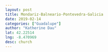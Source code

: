 ```yaml
---
layout: post
title: Mondariz-Balneario-Pontevedra-Galicia
date: 2019-02-14
categories: ["Guadalupe"]
author: "Katherine Dau"
lat: 42.22514
lng: -8.470969
desc: church
---
```

